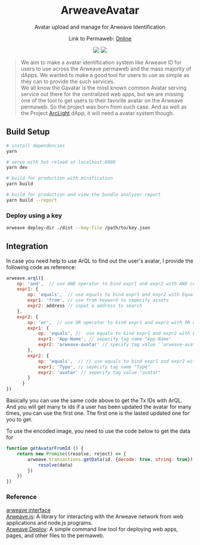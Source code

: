 <h1 align="center">ArweaveAvatar</h1>
<p align="center">Avatar upload and manage for Arweave Identification</p>
<p align="center"> Link to Permaweb: <a href="https://arweave.net/633O1T1mQfbSCla-GzV5mqZ7hfqpU9LHAwgRvSM5r8c">Online</a></p>
<p align="center">
    <img src="https://github.com/AyakaLab/ArweaveAvatar/workflows/Node%20Build%20Test/badge.svg" />
    <img src="https://github.com/AyakaLab/ArweaveAvatar/workflows/Production%20CI%20Build%20Test/badge.svg" />
</p>

> We aim to make a avatar identification system like Arweave ID for users to use across the Arweave permaweb and the mass majority of dApps. We wanted to make a good tool for users to use as simple as they can to provide the such services.     
> We all know the Gavatar is the most known common Avatar serving service out there for the centralized web apps, but we are missing one of the tool to get users to their favorite avatar on the Arweave permaweb. So the project was born from such case. And as well as the Project [ArcLight](https://github.com/AyakaLab/ArcLight) dApp, it will need a avatar system though.   

## Build Setup

``` bash
# install dependencies
yarn

# serve with hot reload at localhost:8080
yarn dev

# build for production with minification
yarn build

# build for production and view the bundle analyzer report
yarn build --report
```

### Deploy using a key
``` bash
arweave deploy-dir ./dist --key-file /path/to/key.json
```

## Integration

In case you need help to use ArQL to find out the user's avatar, I provide the following code as reference:     
``` Javascript
arweave.arql({
    op: 'and',  // use AND operator to bind expr1 and expr2 with AND connective
    expr1: {
        op: 'equals',  // use equals to bind expr1 and expr2 with Equals (===) connective
        expr1: 'from', // use from keyword to sepecify assets
        expr2: address // input a address to search
    },
    expr2: {
        op: 'or',  // use OR operator to bind expr1 and expr2 with OR connective
        expr1: {
            op: 'equals', //  use equals to bind expr1 and expr2 with Equals (===) connective
            expr1: 'App-Name', // sepecify tag name "App-Name"
            expr2: 'arweave-avatar' // specify tag value ''arweave-avatar"
        },
        expr2: {
            op: 'equals',  // // use equals to bind expr1 and expr2 with Equals (===) connective
            expr1: 'Type', // sepecify tag name "Type"
            expr2: 'avatar' // sepecify tag value "avatar"
        }
      }
})
```

Basically you can use the same code above to get the Tx IDs with ArQL.
And you will get many tx ids if a user has been updated the avatar for many times, you can use the first one. The first one is the lasted updated one for you to get.

To use the encoded image, you need to use the code below to get the data for <img src>
``` Javascript
function getAvatarFromId () {
    return new Promise((resolve, reject) => {
        arweave.transactions.getData(id, {decode: true, string: true}).then(data => {
            resolve(data)
        })
    })
})
```

### Reference
[arweave interface](https://www.arweave.org/build)    
[Arweave.js](https://github.com/ArweaveTeam/arweave-js): A library for interacting with the Arweave network from web applications and node.js programs.    
[Arweave Deploy](https://github.com/ArweaveTeam/arweave-deploy): A simple command line tool for deploying web apps, pages, and other files to the permaweb. 